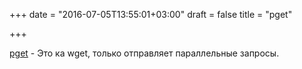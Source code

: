 +++
date = "2016-07-05T13:55:01+03:00"
draft = false
title = "pget"

+++

<p><a href="https://github.com/Code-Hex/pget">pget</a>&nbsp;- Это ка wget, только отправляет параллельные запросы.</p>

